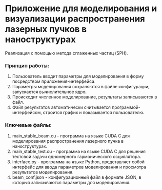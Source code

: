 # Приложение для моделирования и визуализации распространения лазерных пучков в наноструктурах
Реализация с помощью метода сглаженных частиц (SPH).

### Принцип работы:
1. Пользователь вводит параметры для моделирования в форму посредством приложения-интерфейса.
2. Параметры моделирования сохраняются в файле конфигурации, запускается вычислительное ядро.
3. Происходит численное моделирование, результаты записываются в файл.
4. Файл результатов автоматически считывается программой-интерфейсом, строится график и показывается пользователю.
   
### Ключевые файлы:
1. main_stable_beam.cu - программа на языке CUDA C для моделирования распространения лазерного пучка в наноструктурах.
2. main_stable_test.cu - программа на языке CUDA C для решения тестовой задачи одномерного гармонического осциллятора.
3. interface.py - программа на языке Python, представляет собой интерфейс для ввода параметров моделирования и просмотра результатов моделирования.
4. beam_conf.json - конфигурационный файл в формате JSON, в который записываются параметры для моделирования.
